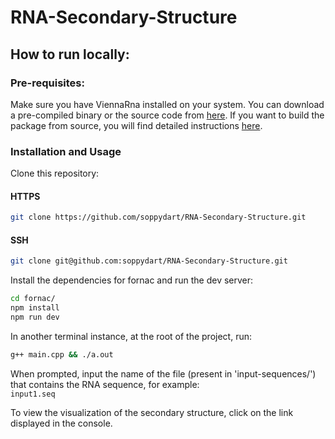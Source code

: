 # RNA-Secondary-Structure

## How to run locally:

### Pre-requisites:
Make sure you have ViennaRna installed on your system. You can download a pre-compiled binary or the source code from [here](https://www.tbi.univie.ac.at/RNA/index.html).
If you want to build the package from source, you will find detailed instructions [here](https://github.com/soppydart/RNA-Secondary-Structure/files/15134737/RNA-tutorial-2.6.4.pdf).

### Installation and Usage

Clone this repository:

#### HTTPS
```bash
git clone https://github.com/soppydart/RNA-Secondary-Structure.git
```

#### SSH
```bash
git clone git@github.com:soppydart/RNA-Secondary-Structure.git
```

Install the dependencies for fornac and run the dev server:
```bash
cd fornac/
npm install
npm run dev
```

In another terminal instance, at the root of the project, run:
```bash
g++ main.cpp && ./a.out
```

When prompted, input the name of the file (present in 'input-sequences/') that contains the RNA sequence, for example:</br>
```input1.seq```

To view the visualization of the secondary structure, click on the link displayed in the console.
